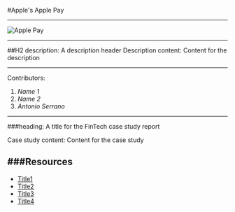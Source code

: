 #Apple's Apple Pay

---

![Apple Pay](https://www.google.com/url?sa=i&url=https%3A%2F%2Fcodeburst.io%2Fapple-pay-integration-into-mobile-apps-509e53c6d171&psig=AOvVaw0CA6C53f-Rk4FxdJZucKBY&ust=1613338125382000&source=images&cd=vfe&ved=0CAIQjRxqFwoTCJid3IDn5-4CFQAAAAAdAAAAABAO)

---
##H2 description: A description header
Description content: Content for the description

---
Contributors:
1. *Name 1*
2. *Name 2*
3. *Antonio Serrano*

---

###heading: A title for the FinTech case study report

Case study content: Content for the case study


###Resources
---
- [Title1](https://www.example.com)
- [Title2](https://www.example.com)
- [Title3](https://www.example.com)
- [Title4](https://www.example.com)
